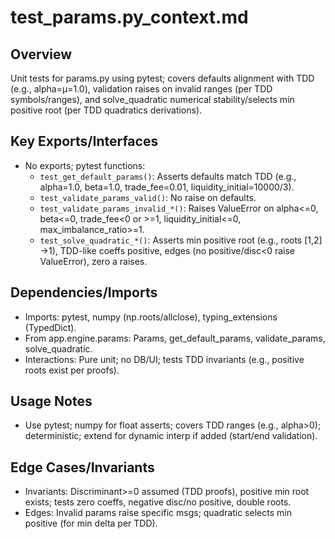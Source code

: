 # test_params.py_context.md

## Overview
Unit tests for params.py using pytest; covers defaults alignment with TDD (e.g., alpha=μ=1.0), validation raises on invalid ranges (per TDD symbols/ranges), and solve_quadratic numerical stability/selects min positive root (per TDD quadratics derivations).

## Key Exports/Interfaces
- No exports; pytest functions:
  - `test_get_default_params()`: Asserts defaults match TDD (e.g., alpha=1.0, beta=1.0, trade_fee=0.01, liquidity_initial=10000/3).
  - `test_validate_params_valid()`: No raise on defaults.
  - `test_validate_params_invalid_*()`: Raises ValueError on alpha<=0, beta<=0, trade_fee<0 or >=1, liquidity_initial<=0, max_imbalance_ratio>=1.
  - `test_solve_quadratic_*()`: Asserts min positive root (e.g., roots [1,2] ->1), TDD-like coeffs positive, edges (no positive/disc<0 raise ValueError), zero a raises.

## Dependencies/Imports
- Imports: pytest, numpy (np.roots/allclose), typing_extensions (TypedDict).
- From app.engine.params: Params, get_default_params, validate_params, solve_quadratic.
- Interactions: Pure unit; no DB/UI; tests TDD invariants (e.g., positive roots exist per proofs).

## Usage Notes
- Use pytest; numpy for float asserts; covers TDD ranges (e.g., alpha>0); deterministic; extend for dynamic interp if added (start/end validation).

## Edge Cases/Invariants
- Invariants: Discriminant>=0 assumed (TDD proofs), positive min root exists; tests zero coeffs, negative disc/no positive, double roots.
- Edges: Invalid params raise specific msgs; quadratic selects min positive (for min delta per TDD).